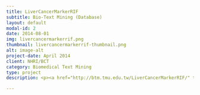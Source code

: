 ```yaml
---
title: LiverCancerMarkerRIF
subtitle: Bio-Text Mining (Database)
layout: default
modal-id: 2
date: 2014-08-01
img: livercancermarkerrif.png
thumbnail: livercancermarkerrif-thumbnail.png
alt: image-alt
project-date: April 2014
client: NHRI/BCT
category: Biomedical Text Mining
type: project
description: <p><a href="http://btm.tmu.edu.tw/LiverCancerMarkerRIF/" target="_blank">LiverCancerMarkerRIF</a> is a liver cancer biomarker database along with a text-mining-based curation system, which allows users to retrieve biomarker-related narrations and curate supporting evidence on liver cancer biomarkers directly while browsing PubMed.</p><p>Fund# MOST 104-2221-E-143-005</p>

---
```

